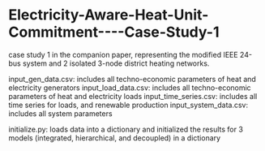 # Electricity-Aware-Heat-Unit-Commitment----Case-Study-1
case study 1 in the companion paper, representing the modified IEEE 24-bus system and 2 isolated 3-node district heating networks. 

input_gen_data.csv: includes all techno-economic parameters of heat and electricity generators
input_load_data.csv: includes all techno-economic parameters of heat and electricity loads
input_time_series.csv: includes all time series for loads, and renewable production
input_system_data.csv: includes all system parameters

initialize.py: loads data into a dictionary and initialized the results for 3 models (integrated, hierarchical, and decoupled) in a dictionary
